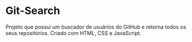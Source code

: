# Git-Search
Projeto que possui um  buscador de usuários do GitHub e retorna todos os seus repositórios. Criado com HTML, CSS e JavaScript.
